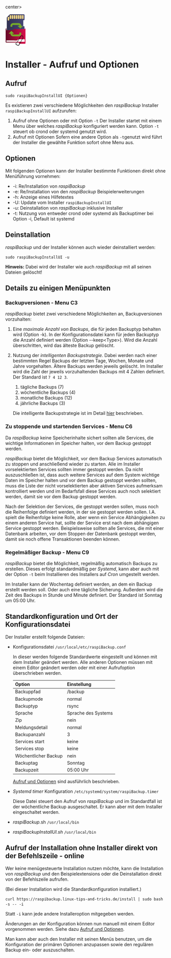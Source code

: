 center>     <!-- The blank line before the image definition is required! -->

![Icon](images/icons/Icon_rot_blau_final_64.png)
</center>

# Installer - Aufruf und Optionen

## Aufruf

```
sudo raspiBackupInstallUI {Optionen}
```

Es existieren zwei verschiedene Möglichkeiten den *raspiBackup* Installer `raspiBackupInstallUI`
aufzurufen:

1.  Aufruf ohne Optionen oder mit Option `-t`
    Der Installer startet mit einem Menu über welches *raspiBackup* konfiguriert werden kann.
    Option `-t` steuert ob crond oder systemd genutzt wird.
1.  Aufruf mit Optionen
    Sofern eine andere Option als `-t`genutzt wird führt der Installer die gewählte Funktion
    sofort ohne Menu aus.

## Optionen

Mit folgenden Optionen kann der Installer bestimmte Funktionen direkt ohne Menüführung vornehmen:

* -i: Re/Installation von *raspiBackup*
* -e: Re/Installation von den *raspiBackup* Beispielerweiterungen
* -h: Anzeige eines Hilfetextes
* -U: Update vom Installer `raspiBackupInstallUI`
* -u: Deinstallation von *raspiBackup* inklusive Installer
* -t: Nutzung von entweder crond oder systemd als Backuptimer bei Option -i, Default ist systemd

## Deinstallation

*raspiBackup* und der Installer können auch wieder deinstalliert werden:

```
sudo raspiBackupInstallUI -u
```

**Hinweis:**
Dabei wird der Installer wie auch *raspiBackup* mit all seinen Dateien gelöscht!



## Details zu einigen Menüpunkten

<a name="backupversionen"></a>
### Backupversionen - Menu C3

*raspiBackup* bietet zwei verschiedene Möglichkeiten an, Backupversionen
vorzuhalten:

1. Eine *maximale Anzahl von Backups*, die für jeden Backuptyp behalten wird (Option -k).
   In der Konfigurationsdatei kann für jeden Backuptyp die Anzahl
   definiert werden (Option --keep\<Type\>).
   Wird die Anzahl überschritten, wird das älteste Backup gelöscht.

1. Nutzung der *intelligenten Backupstrategie*. Dabei werden nach einer bestimmten Regel Backups
   der letzten Tage, Wochen, Monate und Jahre vorgehalten. Ältere Backups
   werden jeweils gelöscht. Im Installer wird die Zahl der
   jeweils vorzuhaltenden Backups mit 4 Zahlen definiert. Der Standard ist
   `7 4 12 3`.
 
   1. tägliche Backups (7)
   1. wöchentliche Backups (4)
   1. monatliche Backups (12)
   1. jährliche Backups (3)

   Die intelligente Backupstrategie ist im Detail [hier](smart-recycle.md) beschrieben.


<a name="services"></a>
### Zu stoppende und startenden Services - Menu C6

Da *raspiBackup* keine Speicherinhalte sichert sollten alle Services, die wichtige Informationen
im Speicher halten, vor dem Backup gestoppt werden.

*raspiBackup* bietet die Möglichkeit, vor dem Backup Services automatisch zu stoppen und anschließend
wieder zu starten. Alle im Installer vorselektierten Services sollten immer gestoppt werden.
Da nicht auszuschließen ist, dass auch weitere Services auf dem System wichtige Daten
im Speicher halten und vor dem Backup gestoppt werden sollten, muss die Liste der nicht
vorselektierten aber aktiven Services aufmerksam kontrolliert werden und im Bedarfsfall diese
Services auch noch selektiert werden, damit sie vor dem Backup gestoppt werden.

Nach der Selektion der Services, die gestoppt werden sollen, muss noch die Reihenfolge
definiert werden, in der sie gestoppt werden sollen. I.A. spielt die Reihenfolge
keine Rolle, aber wenn ein Service Abhängigkeiten zu einem anderen Service hat, sollte
der Service erst nach dem abhängigen Service gestoppt werden. Beispielsweise
sollten alle Services, die mit einer Datenbank arbeiten, vor dem Stoppen der Datenbank
gestoppt werden, damit sie noch offene Transaktionen beenden können.


<a name="regularbackup"></a>
### Regelmäßiger Backup - Menu C9

*raspiBackup* bietet die Möglichkeit, regelmäßig automatisch Backups zu erstellen.
Dieses erfolgt standardmäßig per *Systemd*, kann aber auch mit der Option `-t`
beim Installieren des Installers auf *Cron* umgestellt werden.

Im Installer kann der Wochentag definiert werden, an dem ein Backup erstellt
werden soll. Oder auch eine tägliche Sicherung.
Außerdem wird die Zeit des Backups in Stunde und Minute definiert.
Der Standard ist Sonntag um 05:00 Uhr.


## Standardkonfiguration und Ort der Konfigurationsdatei

Der Installer erstellt folgende Dateien:

  - Konfigurationsdatei `/usr/local/etc/raspiBackup.conf`

    In dieser werden folgende Standardwerte eingestellt und können mit dem
    Installer geändert werden. Alle anderen Optionen müssen mit einem Editor
    geändert werden oder mit einer Aufrufoption überschrieben werden.

    | Option               | Einstellung          |
    |----------------------|----------------------|
    | Backuppfad           | /backup              |
    | Backupmode           | normal               |
    | Backuptyp            | rsync                |
    | Sprache              | Sprache des Systems  |
    | Zip                  | nein                 |
    | Meldungsdetail       | normal               |
    | Backupanzahl         | 3                    |
    | Services start       | keine                |
    | Services stop        | keine                |
    | Wöchentlicher Backup | nein                 |
    | Backuptag            | Sonntag              |
    | Backupzeit           | 05:00 Uhr            |

    [Aufruf und Optionen](backup-options.md) sind ausführlich beschrieben.

  - *Systemd timer* Konfiguration `/etc/systemd/system/raspiBackup.timer`

    Diese Datei steuert den Aufruf von *raspiBackup* und im Standardfall ist der
    wöchentliche Backup ausgeschaltet. Er kann aber mit dem Installer eingeschaltet
    werden.

  - *raspiBackup*.sh `/usr/local/bin`

  - *raspiBackupInstallUI.sh* `/usr/local/bin`



## Aufruf der Installation ohne Installer direkt von der Befehlszeile - online

Wer keine menügesteuerte Installation nutzen möchte, kann die Installation von *raspiBackup*
und den Beispielextensions oder die Deinstallation direkt von der Befehlszeile aufrufen.

(Bei dieser Installation wird die Standardkonfiguration installiert.)

```
curl https://raspibackup.linux-tips-and-tricks.de/install | sudo bash -s -- -i
```

Statt `-i` kann jede andere Installeroption mitgegeben werden.

Änderungen an der Konfiguration können nun manuell mit einem Editor vorgenommen werden.
Siehe dazu [Aufruf und Optionen](invocation-options.md). 

Man kann aber auch den Installer mit seinen Menüs benutzen, um die Konfiguration
der primären Optionen anzupassen sowie den regulären Backup ein- oder auszuschalten.

[.status]: translated
